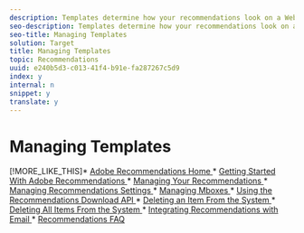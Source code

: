 ```yaml
---
description: Templates determine how your recommendations look on a Web page or flashbox. You can create customized templates to provide the appearance you desire.
seo-description: Templates determine how your recommendations look on a Web page or flashbox. You can create customized templates to provide the appearance you desire.
seo-title: Managing Templates
solution: Target
title: Managing Templates
topic: Recommendations
uuid: e240b5d3-c013-41f4-b91e-fa287267c5d9
index: y
internal: n
snippet: y
translate: y
---
```


# Managing Templates

[!MORE_LIKE_THIS]* [ Adobe Recommendations Home ](recs_home.md#topic_74F655D8648E4586BCCFD789E60D13CE)* [ Getting Started With Adobe Recommendations ](c_gettingstarted_recs.md#concept_CCF04F19782145099178353D37517D9E)* [ Managing Your Recommendations ](c_rec_mng_recs.md#concept_8BD886F4E0954B46B8EC0EA4626A00E1)* [ Managing Recommendations Settings ](c_Managing_Recommendations_Settings.md#concept_70257C38F0A74F3E88B1E7ED278A8DB4)* [ Managing Mboxes ](c_Managing_Mboxes.md#concept_B2EE9F6FDDD74A5AAAE6D14C263BCDEB)* [ Using the Recommendations Download API ](r_Using_the_Recommendations_Download_API.md#reference_09DA9D1AB3884CEC9144C7BDD07AB30A)* [ Deleting an Item From the System ](r_Deleting_an_Item_From_the_System.md#reference_9D644188516045E295DD69065118ED2D)* [ Deleting All Items From the System ](r_Deleting_All_Items_From_the_System.md#reference_A916F48DE01E41DA81F2C35AF2A5E58F)* [ Integrating Recommendations with Email ](r_Integrating_Recommendations_with_Email.md#reference_256B16C894864F24AF970E43DC174420)* [ Recommendations FAQ ](r_Recommendations_FAQ.md#reference_72906D385558428C8190721E2E437855)